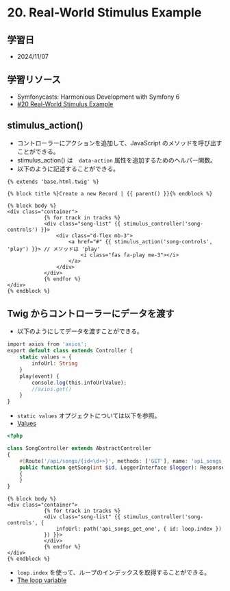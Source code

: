 # 20. Real-World Stimulus Example

## 学習日

- 2024/11/07

## 学習リソース

- Symfonycasts: Harmonious Development with Symfony 6
- [#20 Real-World Stimulus Example](https://symfonycasts.com/screencast/symfony6/stimulus-example#script)

## stimulus_action()

- コントローラーにアクションを追加して、JavaScript のメソッドを呼び出すことができる。
- stimulus_action() は　`data-action` 属性を追加するためのヘルパー関数。
- 以下のように記述することができる。

```twig
{% extends 'base.html.twig' %}

{% block title %}Create a new Record | {{ parent() }}{% endblock %}

{% block body %}
<div class="container">
            {% for track in tracks %}
            <div class="song-list" {{ stimulus_controller('song-controls') }}>
                <div class="d-flex mb-3">
                    <a href="#" {{ stimulus_action('song-controls', 'play') }}> // メソッドは 'play'
                        <i class="fas fa-play me-3"></i>
                    </a>
                </div>
            </div>
            {% endfor %}
</div>
{% endblock %}
```

## Twig からコントローラーにデータを渡す

- 以下のようにしてデータを渡すことができる。

```php
import axios from 'axios';
export default class extends Controller {
    static values = {
        infoUrl: String
    }
    play(event) {
        console.log(this.infoUrlValue);
        //axios.get()
    }
}
```

- `static values` オプジェクトについては以下を参照。
- [Values](https://stimulus.hotwired.dev/reference/values)

```php
<?php

class SongController extends AbstractController
{
    #[Route('/api/songs/{id<\d+>}', methods: ['GET'], name: 'api_songs_get_one')]
    public function getSong(int $id, LoggerInterface $logger): Response
    {
    }
}
```

```twig
{% block body %}
<div class="container">
            {% for track in tracks %}
            <div class="song-list" {{ stimulus_controller('song-controls', {
                infoUrl: path('api_songs_get_one', { id: loop.index })
            }) }}>
            </div>
            {% endfor %}
</div>
{% endblock %}
```

- `loop.index` を使って、ループのインデックスを取得することができる。
- [The loop variable](https://twig.symfony.com/doc/3.x/tags/for.html#the-loop-variable)
